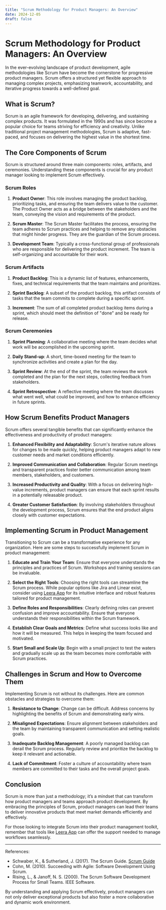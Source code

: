 ```yaml
---
title: "Scrum Methodology for Product Managers: An Overview"
date: 2024-12-05
draft: false
---
```

# Scrum Methodology for Product Managers: An Overview

In the ever-evolving landscape of product development, agile methodologies like Scrum have become the cornerstone for progressive product managers. Scrum offers a structured yet flexible approach to managing complex projects, emphasizing teamwork, accountability, and iterative progress towards a well-defined goal.

## What is Scrum?

Scrum is an agile framework for developing, delivering, and sustaining complex products. It was formulated in the 1990s and has since become a popular choice for teams striving for efficiency and creativity. Unlike traditional project management methodologies, Scrum is adaptive, fast-paced, and focuses on delivering the highest value in the shortest time.

## The Core Components of Scrum

Scrum is structured around three main components: roles, artifacts, and ceremonies. Understanding these components is crucial for any product manager looking to implement Scrum effectively.

### Scrum Roles

1. **Product Owner**: This role involves managing the product backlog, prioritizing tasks, and ensuring the team delivers value to the customer. The Product Owner acts as a bridge between the stakeholders and the team, conveying the vision and requirements of the product.

2. **Scrum Master**: The Scrum Master facilitates the process, ensuring the team adheres to Scrum practices and helping to remove any obstacles that might hinder progress. They are the guardian of the Scrum process.

3. **Development Team**: Typically a cross-functional group of professionals who are responsible for delivering the product increment. The team is self-organizing and accountable for their work.

### Scrum Artifacts

1. **Product Backlog**: This is a dynamic list of features, enhancements, fixes, and technical requirements that the team maintains and prioritizes.

2. **Sprint Backlog**: A subset of the product backlog, this artifact consists of tasks that the team commits to complete during a specific sprint.

3. **Increment**: The sum of all completed product backlog items during a sprint, which should meet the definition of "done" and be ready for release.

### Scrum Ceremonies

1. **Sprint Planning**: A collaborative meeting where the team decides what work will be accomplished in the upcoming sprint.

2. **Daily Stand-up**: A short, time-boxed meeting for the team to synchronize activities and create a plan for the day.

3. **Sprint Review**: At the end of the sprint, the team reviews the work completed and the plan for the next steps, collecting feedback from stakeholders.

4. **Sprint Retrospective**: A reflective meeting where the team discusses what went well, what could be improved, and how to enhance efficiency in future sprints.

## How Scrum Benefits Product Managers

Scrum offers several tangible benefits that can significantly enhance the effectiveness and productivity of product managers:

1. **Enhanced Flexibility and Adaptability**: Scrum's iterative nature allows for changes to be made quickly, helping product managers adapt to new customer needs and market conditions efficiently.

2. **Improved Communication and Collaboration**: Regular Scrum meetings and transparent practices foster better communication among team members, stakeholders, and customers.

3. **Increased Productivity and Quality**: With a focus on delivering high-value increments, product managers can ensure that each sprint results in a potentially releasable product.

4. **Greater Customer Satisfaction**: By involving stakeholders throughout the development process, Scrum ensures that the end product aligns closely with customer expectations.

## Implementing Scrum in Product Management

Transitioning to Scrum can be a transformative experience for any organization. Here are some steps to successfully implement Scrum in product management:

1. **Educate and Train Your Team**: Ensure that everyone understands the principles and practices of Scrum. Workshops and training sessions can be invaluable.

2. **Select the Right Tools**: Choosing the right tools can streamline the Scrum process. While popular options like Jira and Linear exist, consider using [Leera App](https://leera.app) for its intuitive interface and robust features tailored for product management.

3. **Define Roles and Responsibilities**: Clearly defining roles can prevent confusion and improve accountability. Ensure that everyone understands their responsibilities within the Scrum framework.

4. **Establish Clear Goals and Metrics**: Define what success looks like and how it will be measured. This helps in keeping the team focused and motivated.

5. **Start Small and Scale Up**: Begin with a small project to test the waters and gradually scale up as the team becomes more comfortable with Scrum practices.

## Challenges in Scrum and How to Overcome Them

Implementing Scrum is not without its challenges. Here are common obstacles and strategies to overcome them:

1. **Resistance to Change**: Change can be difficult. Address concerns by highlighting the benefits of Scrum and demonstrating early wins.

2. **Misaligned Expectations**: Ensure alignment between stakeholders and the team by maintaining transparent communication and setting realistic goals.

3. **Inadequate Backlog Management**: A poorly managed backlog can derail the Scrum process. Regularly review and prioritize the backlog to keep it relevant and actionable.

4. **Lack of Commitment**: Foster a culture of accountability where team members are committed to their tasks and the overall project goals.

## Conclusion

Scrum is more than just a methodology; it’s a mindset that can transform how product managers and teams approach product development. By embracing the principles of Scrum, product managers can lead their teams to deliver innovative products that meet market demands efficiently and effectively.

For those looking to integrate Scrum into their product management toolkit, remember that tools like [Leera App](https://leera.app) can offer the support needed to manage workflows seamlessly. 

---

References:
- Schwaber, K., & Sutherland, J. (2017). The Scrum Guide. [Scrum Guide](https://www.scrumguides.org/scrum-guide.html)
- Cohn, M. (2010). Succeeding with Agile: Software Development Using Scrum.
- Rising, L., & Janoff, N. S. (2000). The Scrum Software Development Process for Small Teams. IEEE Software.

By understanding and applying Scrum effectively, product managers can not only deliver exceptional products but also foster a more collaborative and dynamic work environment.